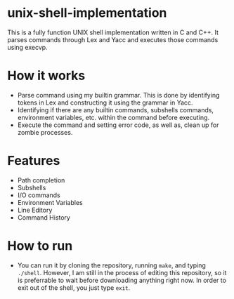 # unix-shell-implementation
This is a fully function UNIX shell implementation written in C and C++. It parses commands through Lex and Yacc and executes those commands using execvp.

# How it works
* Parse command using my builtin grammar. This is done by identifying tokens in Lex and constructing it using the grammar in Yacc.
* Identifying if there are any builtin commands, subshells commands, environment variables, etc. within the command before executing.
* Execute the command and setting error code, as well as, clean up for zombie processes.

# Features
* Path completion
* Subshells
* I/O commands
* Environment Variables
* Line Editory
* Command History

# How to run
* You can run it by cloning the repository, running `make`, and typing `./shell`. However, I am still in the process of editing this repository, so it is preferrable to wait before downloading anything right now. In order to exit out of the shell, you just type `exit`.
